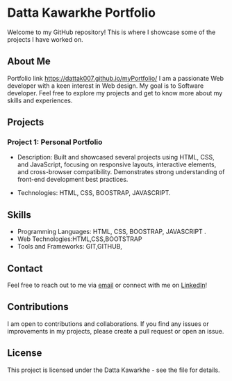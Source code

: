 # Datta Kawarkhe Portfolio

Welcome to my GitHub repository! This is where I showcase some of the projects I have worked on.

## About Me
 Portfolio link https://dattak007.github.io/myPortfolio/
I am a passionate Web developer with a keen interest in Web design. My goal is to Software developer. Feel free to explore my projects and get to know more about my skills and experiences.

## Projects

### Project 1: Personal Portfolio

- Description:  Built and showcased several projects using HTML, CSS, and JavaScript, focusing on responsive layouts, interactive elements, and cross-browser compatibility. Demonstrates strong understanding of front-end development best practices.

- Technologies: HTML, CSS, BOOSTRAP, JAVASCRIPT.



## Skills

- Programming Languages: HTML, CSS, BOOSTRAP, JAVASCRIPT .
- Web Technologies:HTML,CSS,BOOTSTRAP
- Tools and Frameworks: GIT,GITHUB,

## Contact

Feel free to reach out to me via [email](mailto:dattak100@gmail.com.com) or connect with me on [LinkedIn](https://www.linkedin.com/in/datta-kawarkhe-22a90a245/)!

## Contributions

I am open to contributions and collaborations. If you find any issues or improvements in my projects, please create a pull request or open an issue.

## License

This project is licensed under the Datta Kawarkhe - see the  file for details.

